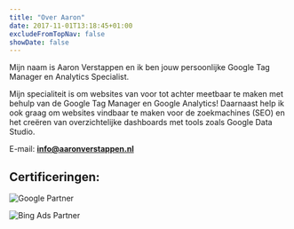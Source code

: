 ```yaml
---
title: "Over Aaron"
date: 2017-11-01T13:18:45+01:00
excludeFromTopNav: false
showDate: false
---
```


Mijn naam is Aaron Verstappen en ik ben jouw persoonlijke Google Tag Manager en Analytics Specialist.

Mijn specialiteit is om websites van voor tot achter meetbaar te maken met behulp van de Google Tag Manager en Google Analytics! Daarnaast help ik ook graag om websites vindbaar te maken voor de zoekmachines (SEO) en het creëren van overzichtelijke dashboards met tools zoals Google Data Studio.

E-mail: **[info@aaronverstappen.nl](mailto:info@aaronverstappen.nl)**


## Certificeringen:
![Google Partner](/img/Google-Partner.png)

![Bing Ads Partner](/img/BingAds.png)
